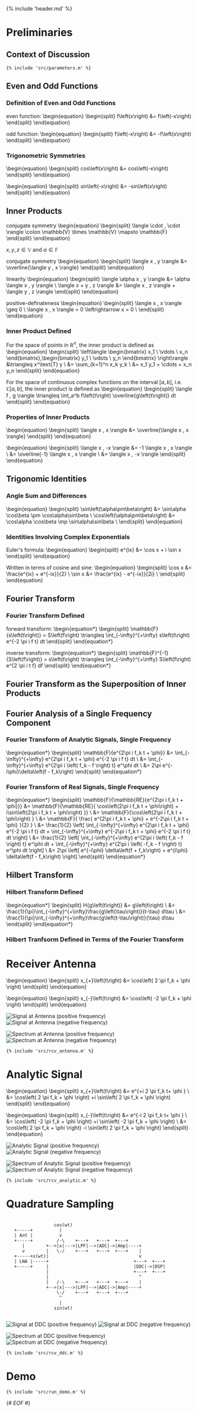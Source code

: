 {% include 'header.md' %}

# Preliminaries

## Context of Discussion

~~~~~~~~~~~~~~~~~~~~~~~~~~~~~~~~~~~~~~~~~~{.matlab .numberLines}
{% include 'src/parameters.m' %}
~~~~~~~~~~~~~~~~~~~~~~~~~~~~~~~~~~~~~~~~~~

## Even and Odd Functions

### Definition of Even and Odd Functions

even function:
\begin{equation}
\begin{split}
f\left(x\right) &= f\left(-x\right)
\end{split}
\end{equation}

odd function:
\begin{equation}
\begin{split}
f\left(-x\right) &= -f\left(x\right)
\end{split}
\end{equation}

### Trigonometric Symmetries

\begin{equation}
\begin{split}
cos\left(x\right) &= cos\left(-x\right)
\end{split}
\end{equation}

\begin{equation}
\begin{split}
sin\left(-x\right) &= -sin\left(x\right)
\end{split}
\end{equation}

## Inner Products

conjugate symmetry
\begin{equation}
\begin{split}
\langle \cdot , \cdot \rangle \colon \mathbb{V} \times \mathbb{V} \mapsto \mathbb{F}
\end{split}
\end{equation}

$x,y,z \in \mathbb{V}$ and $\alpha \in \mathbb{F}$

conjugate symmetry
\begin{equation}
\begin{split}
\langle x , y \rangle 
&= \overline{\langle y , x \rangle}
\end{split}
\end{equation}

linearity
\begin{equation}
\begin{split}
\langle \alpha x , y \rangle &= \alpha \langle x , y \rangle \\
\langle x + y , z \rangle &= \langle x , z \rangle + \langle y , z \rangle
\end{split}
\end{equation}

positive-definateness
\begin{equation}
\begin{split}
\langle x , x \rangle \geq 0 \\
\langle x , x \rangle = 0 \leftrightarrow x = 0 \\
\end{split}
\end{equation}

### Inner Product Defined

For the space of points in $\mathbb{R}^n$, the inner product is defined as
\begin{equation}
\begin{split}
\left\langle \begin{bmatrix} x_1 \\ \vdots \\ x_n \end{bmatrix},\begin{bmatrix} y_1 \\ \vdots \\ y_n \end{bmatrix} \right\rangle &\triangleq x^\text{T} y \\
&= \sum_{k=1}^n x_k y_k \\
&= x_1 y_1 + \cdots + x_n y_n
\end{split}
\end{equation}

For the space of continuous complex functions on the interval $\left[a,b\right]$, i.e. $\mathbb{C}\left[a,b\right]$, the inner product is defined as
\begin{equation}
\begin{split}
\langle f , g \rangle \triangleq \int_a^b f\left(t\right) \overline{g\left(t\right)} dt
\end{split}
\end{equation}

### Properties of Inner Products

\begin{equation}
\begin{split}
\langle x , x \rangle 
&= \overline{\langle x , x \rangle}
\end{split}
\end{equation}

\begin{equation}
\begin{split}
\langle x , -x \rangle
&= -1 \langle x , x \rangle \\
&= \overline{-1} \langle x , x \rangle \\
&= \langle x , -x \rangle
\end{split}
\end{equation}

## Trigonomic Identities

### Angle Sum and Differences

\begin{equation}
\begin{split}
\sin\left(\alpha\pm\beta\right) &= \sin\alpha \cos\beta \pm \cos\alpha\sin\beta \\
\cos\left(\alpha\pm\beta\right) &= \cos\alpha \cos\beta \mp \sin\alpha\sin\beta \\
\end{split}
\end{equation}

### Identities Involving Complex Exponentials

Euler's formula:
\begin{equation}
\begin{split}
e^{ix} &= \cos x + i \sin x
\end{split}
\end{equation}

Written in terms of cosine and sine:
\begin{equation}
\begin{split}
\cos x &= \frac{e^{ix} + e^{-ix}}{2} \\
\sin x &= \frac{e^{ix} - e^{-ix}}{2i} \\
\end{split}
\end{equation}

## Fourier Transform

### Fourier Transform Defined

forward transform:
\begin{equation*}
\begin{split}
\mathbb{F}\{s\left(t\right)\} = S\left(f\right) \triangleq \int_{-\infty}^{+\infty} s\left(t\right) e^{-2 \pi i f t} dt
\end{split}
\end{equation*}

inverse transform:
\begin{equation*}
\begin{split}
\mathbb{F}^{-1}\{S\left(f\right)\} = s\left(t\right) \triangleq \int_{-\infty}^{+\infty} S\left(f\right) e^{2 \pi i t f} df
\end{split}
\end{equation*}


## Fourier Transform as the Superposition of Inner Products

## Fourier Analysis of a Single Frequency Component

### Fourier Transform of Analytic Signals, Single Frequency

\begin{equation*}
\begin{split}
\mathbb{F}\{e^{2\pi i f_k t + \phi}\} 
&= \int_{-\infty}^{+\infty} e^{2\pi i f_k t + \phi} e^{-2 \pi i f t} dt \\
&= \int_{-\infty}^{+\infty} e^{2\pi i \left( f_k - f \right) t} e^\phi dt \\
&= 2\pi e^{-i\phi}\delta\left(f - f_k\right)
\end{split}
\end{equation*}

### Fourier Transform of Real Signals, Single Frequency

\begin{equation*}
\begin{split}
\mathbb{F}\{\mathbb{RE}\{e^{2\pi i f_k t + \phi}\}\}
&= \mathbb{F}\{\mathbb{RE}\{ \cos\left(2\pi i f_k t + \phi\right) + i\sin\left(2\pi i f_k t + \phi\right) \}\} \\
&= \mathbb{F}\{\cos\left(2\pi i f_k t + \phi\right) \} \\
&= \mathbb{F}\{ \frac{ e^{2\pi i f_k t + \phi} + e^{-2\pi i f_k t + \phi} }{2} \} \\
&= \frac{1}{2} \left[ 
  \int_{-\infty}^{+\infty} e^{2\pi i f_k t + \phi} e^{-2 \pi i f t} dt 
  +
  \int_{-\infty}^{+\infty} e^{-2\pi i f_k t + \phi} e^{-2 \pi i f t} dt 
\right] \\
&= \frac{1}{2} \left[ 
  \int_{-\infty}^{+\infty} e^{2\pi i \left( f_k - f \right) t} e^\phi dt
  +
  \int_{-\infty}^{+\infty} e^{2\pi i \left( -f_k - f \right) t} e^\phi dt
\right] \\
&= 2\pi \left[ e^{-i\phi} \delta\left(f + f_k\right) + e^{i\phi} \delta\left(f - f_k\right) \right]
\end{split}
\end{equation*}

## Hilbert Transform

### Hilbert Transform Defined

\begin{equation*}
\begin{split}
H\{g\left(t\right)\} 
&= g\left(t\right) \\
&= \frac{1}{\pi}\int_{-\infty}^{+\infty}\frac{g\left(\tau\right)}{t-\tau} d\tau \\
&= \frac{1}{\pi}\int_{-\infty}^{+\infty}\frac{g\left(t-\tau\right)}{\tau} d\tau
\end{split}
\end{equation*}

### Hilbert Tranfsorm Defined in Terms of the Fourier Transform


# Receiver Antenna

\begin{equation}
\begin{split}
x_{+}\left(t\right) 
&= \cos\left( 2 \pi f_k + \phi \right)
\end{split}
\end{equation}

\begin{equation}
\begin{split}
x_{-}\left(t\right) 
&= \cos\left( -2 \pi f_k + \phi \right)
\end{split}
\end{equation}

![Signal at Antenna (positive frequency)](./figures/rcv_antenna_pos.png "Signal at Antenna (positive)")
![Signal at Antenna (negative frequency)](./figures/rcv_antenna_neg.png "Signal at Antenna (negative)")

![Spectrum at Antenna (positive frequency)](./figures/rcv_antenna_freq_pos.png "Spectrum at Antenna (positive)")
![Spectrum at Antenna (negative frequency)](./figures/rcv_antenna_freq_neg.png "Spectrum at Antenna (negative)")

~~~~~~~~~~~~~~~~~~~~~~~~~~~~~~~~~~~~~~~~~~{.matlab .numberLines}
{% include 'src/rcv_antenna.m' %}
~~~~~~~~~~~~~~~~~~~~~~~~~~~~~~~~~~~~~~~~~~

# Analytic Signal

\begin{equation}
\begin{split}
x_{+}\left(t\right) 
&= e^{+i 2 \pi f_k t+ \phi } \\
&= \cos\left( 2 \pi f_k + \phi \right) +i \sin\left( 2 \pi f_k + \phi \right)
\end{split}
\end{equation}

\begin{equation}
\begin{split}
x_{-}\left(t\right) 
&= e^{-i 2 \pi f_k t+ \phi } \\
&= \cos\left( -2 \pi f_k + \phi \right) +i \sin\left( -2 \pi f_k + \phi \right) \\
&= \cos\left( 2 \pi f_k + \phi \right) -i \sin\left( 2 \pi f_k + \phi \right)
\end{split}
\end{equation}

![Analytic Signal (positive frequency)](./figures/rcv_analytic_pos.png "Analytic Signal (positive)")
![Analytic Signal (negative frequency)](./figures/rcv_analytic_neg.png "Analytic Signal (negative)")

![Spectrum of Analytic Signal (positive frequency)](./figures/rcv_analytic_freq_pos.png "Spectrum of Analytic Signal (positive)")
![Spectrum of Analytic Signal (negative frequency)](./figures/rcv_analytic_freq_neg.png "Spectrum of Analytic Signal (negative)")


~~~~~~~~~~~~~~~~~~~~~~~~~~~~~~~~~~~~~~~~~~{.matlab .numberLines}
{% include 'src/rcv_analytic.m' %}
~~~~~~~~~~~~~~~~~~~~~~~~~~~~~~~~~~~~~~~~~~

# Quadrature Sampling

~~~~~ {.ditaa .no-separation}
                                                                   
                  cos(wt)                                          
   +-----+          |                                              
   | Ant |          v                                              
   +-----+         /-\    +---+   +---+  +---+                     
      |        +-->|x|--->|LPF|-->|ADC|->|Amp|----+                
      v        |   \-/    +---+   +---+  +---+    |                
   +-----+x(wt)|                                  v                
   | LNA |-----+                                +---+  +---+       
   +-----+     |                                |DDC|->|DSP|       
               |                                +---+  +---+       
               |                                  ^                
               |   /-\    +---+   +---+  +---+    |                
               +-->|x|--->|LPF|-->|ADC|->|Amp|----+                
                   \-/    +---+   +---+  +---+                     
                    ^                                              
                    |                                              
                  sin(wt)                                          
                                                                   
~~~~~

![Signal at DDC (positive frequency)](./figures/rcv_ddc_pos.png "Signal at DDC (positive)")
![Signal at DDC (negative frequency)](./figures/rcv_ddc_neg.png "Signal at DDC (negative)")

![Spectrum at DDC (positive frequency)](./figures/rcv_ddc_freq_pos.png "Spectrum at DDC (positive)")
![Spectrum at DDC (negative frequency)](./figures/rcv_ddc_freq_neg.png "Spectrum at DDC (negative)")

~~~~~~~~~~~~~~~~~~~~~~~~~~~~~~~~~~~~~~~~~~{.matlab .numberLines}
{% include 'src/rcv_ddc.m' %}
~~~~~~~~~~~~~~~~~~~~~~~~~~~~~~~~~~~~~~~~~~

# Demo 

~~~~~~~~~~~~~~~~~~~~~~~~~~~~~~~~~~~~~~~~~~{.matlab .numberLines}
{% include 'src/run_demo.m' %}
~~~~~~~~~~~~~~~~~~~~~~~~~~~~~~~~~~~~~~~~~~

{# *EOF* #}
